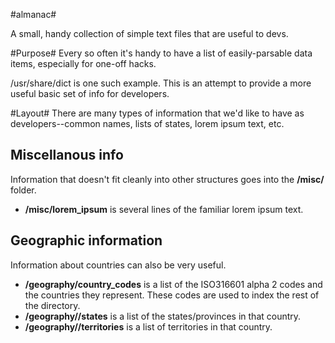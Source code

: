 #almanac#

A small, handy collection of simple text files that are useful to devs.


#Purpose#
Every so often it's handy to have a list of easily-parsable data items, especially for one-off hacks.

/usr/share/dict is one such example. This is an attempt to provide a more useful basic set of info for developers.


#Layout#
There are many types of information that we'd like to have as developers--common names, lists of states, lorem ipsum text, etc.

## Miscellanous info ##

Information that doesn't fit cleanly into other structures goes into the __/misc/__ folder.

* __/misc/lorem_ipsum__ is several lines of the familiar lorem ipsum text.

## Geographic information ##

Information about countries can also be very useful.

* __/geography/country_codes__ is a list of the ISO316601 alpha 2 codes and the countries they represent. These codes are used to index the rest of the directory.
* __/geography/<COUNTRY CODE>/states__ is a list of the states/provinces in that country.
* __/geography/<COUNTRY CODE>/territories__ is a list of territories in that country.
